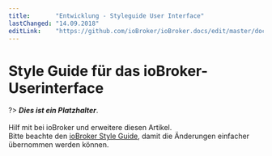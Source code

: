 ```yaml
---
title:       "Entwicklung - Styleguide User Interface"
lastChanged: "14.09.2018"
editLink:    "https://github.com/ioBroker/ioBroker.docs/edit/master/docs/dev/styleguideui.md"
---
```


# Style Guide für das ioBroker-Userinterface

?> ***Dies ist ein Platzhalter***.
   <br><br>
   Hilf mit bei ioBroker und erweitere diesen Artikel.  
   Bitte beachte den [ioBroker Style Guide](community/styleguidedoc), 
   damit die Änderungen einfacher übernommen werden können.
